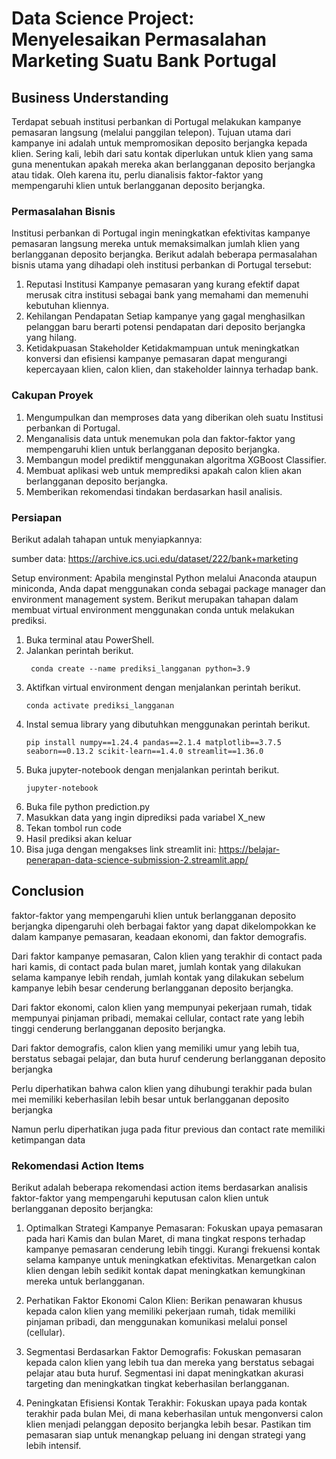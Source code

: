 # Data Science Project: Menyelesaikan Permasalahan Marketing Suatu Bank Portugal

## Business Understanding
Terdapat sebuah institusi perbankan di Portugal melakukan kampanye pemasaran langsung (melalui panggilan telepon). Tujuan utama dari kampanye ini adalah untuk mempromosikan deposito berjangka kepada klien. Sering kali, lebih dari satu kontak diperlukan untuk klien yang sama guna menentukan apakah mereka akan berlangganan deposito berjangka atau tidak. Oleh karena itu, perlu dianalisis faktor-faktor yang mempengaruhi klien untuk berlangganan deposito berjangka.

### Permasalahan Bisnis
Institusi perbankan di Portugal ingin meningkatkan efektivitas kampanye pemasaran langsung mereka untuk memaksimalkan jumlah klien yang berlangganan deposito berjangka. Berikut adalah beberapa permasalahan bisnis utama yang dihadapi oleh institusi perbankan di Portugal tersebut:

1. Reputasi Institusi
   Kampanye pemasaran yang kurang efektif dapat merusak citra institusi sebagai bank yang memahami dan memenuhi kebutuhan kliennya.
2. Kehilangan Pendapatan
   Setiap kampanye yang gagal menghasilkan pelanggan baru berarti potensi pendapatan dari deposito berjangka yang hilang.
3. Ketidakpuasan Stakeholder
   Ketidakmampuan untuk meningkatkan konversi dan efisiensi kampanye pemasaran dapat mengurangi kepercayaan klien, calon klien, dan stakeholder lainnya terhadap bank.

### Cakupan Proyek
1. Mengumpulkan dan memproses data yang diberikan oleh suatu Institusi perbankan di Portugal.
2. Menganalisis data untuk menemukan pola dan faktor-faktor yang mempengaruhi klien untuk berlangganan deposito berjangka.
3. Membangun model prediktif menggunakan algoritma XGBoost Classifier.
4. Membuat aplikasi web untuk memprediksi apakah calon klien akan berlangganan deposito berjangka.
5. Memberikan rekomendasi tindakan berdasarkan hasil analisis.

### Persiapan
Berikut adalah tahapan untuk menyiapkannya:

sumber data: https://archive.ics.uci.edu/dataset/222/bank+marketing

Setup environment:
Apabila menginstal Python melalui Anaconda ataupun miniconda, Anda dapat menggunakan conda sebagai package manager dan environment management system. Berikut merupakan tahapan dalam membuat virtual environment menggunakan conda untuk melakukan prediksi.

1. Buka terminal atau PowerShell.
2. Jalankan perintah berikut.
    ```
     conda create --name prediksi_langganan python=3.9
    ```
3. Aktifkan virtual environment dengan menjalankan perintah berikut.
    ```
    conda activate prediksi_langganan
    ```
4. Instal semua library yang dibutuhkan menggunakan perintah berikut.
    ```
    pip install numpy==1.24.4 pandas==2.1.4 matplotlib==3.7.5 seaborn==0.13.2 scikit-learn==1.4.0 streamlit==1.36.0
    ```
5. Buka jupyter-notebook dengan menjalankan perintah berikut.
    ```
    jupyter-notebook
    ```
6. Buka file python prediction.py
7. Masukkan data yang ingin diprediksi pada variabel X_new
8. Tekan tombol run code
9. Hasil prediksi akan keluar
10. Bisa juga dengan mengakses link streamlit ini: https://belajar-penerapan-data-science-submission-2.streamlit.app/

## Conclusion
faktor-faktor yang mempengaruhi klien untuk berlangganan deposito berjangka dipengaruhi oleh berbagai faktor yang dapat dikelompokkan ke dalam kampanye pemasaran, keadaan ekonomi, dan faktor demografis.

Dari faktor kampanye pemasaran, Calon klien yang terakhir di contact pada hari kamis, di contact pada bulan maret, jumlah kontak yang dilakukan selama kampanye lebih rendah, jumlah kontak yang dilakukan sebelum kampanye lebih besar cenderung berlangganan deposito berjangka.

Dari faktor ekonomi, calon klien yang mempunyai pekerjaan rumah, tidak mempunyai pinjaman pribadi, memakai cellular, contact rate yang lebih tinggi cenderung berlangganan deposito berjangka.

Dari faktor demografis, calon klien yang memiliki umur yang lebih tua, berstatus sebagai pelajar, dan buta huruf cenderung berlangganan deposito berjangka

Perlu diperhatikan bahwa calon klien yang dihubungi terakhir pada bulan mei memiliki keberhasilan lebih besar untuk berlangganan deposito berjangka

Namun perlu diperhatikan juga pada fitur previous dan contact rate memiliki ketimpangan data 

### Rekomendasi Action Items
Berikut adalah beberapa rekomendasi action items berdasarkan analisis faktor-faktor yang mempengaruhi keputusan calon klien untuk berlangganan deposito berjangka:

1. Optimalkan Strategi Kampanye Pemasaran:
    Fokuskan upaya pemasaran pada hari Kamis dan bulan Maret, di mana tingkat respons terhadap kampanye pemasaran cenderung lebih tinggi. Kurangi frekuensi kontak selama kampanye untuk meningkatkan efektivitas. Menargetkan calon klien dengan lebih sedikit kontak dapat meningkatkan kemungkinan mereka untuk berlangganan.

2. Perhatikan Faktor Ekonomi Calon Klien:
     Berikan penawaran khusus kepada calon klien yang memiliki pekerjaan rumah, tidak memiliki pinjaman pribadi, dan menggunakan komunikasi melalui ponsel (cellular).

3. Segmentasi Berdasarkan Faktor Demografis:
    Fokuskan pemasaran kepada calon klien yang lebih tua dan mereka yang berstatus sebagai pelajar atau buta huruf. Segmentasi ini dapat meningkatkan akurasi targeting dan meningkatkan tingkat keberhasilan berlangganan.

4. Peningkatan Efisiensi Kontak Terakhir:
    Fokuskan upaya pada kontak terakhir pada bulan Mei, di mana keberhasilan untuk mengonversi calon klien menjadi pelanggan deposito berjangka lebih besar. Pastikan tim pemasaran siap untuk menangkap peluang ini dengan strategi yang lebih intensif.

